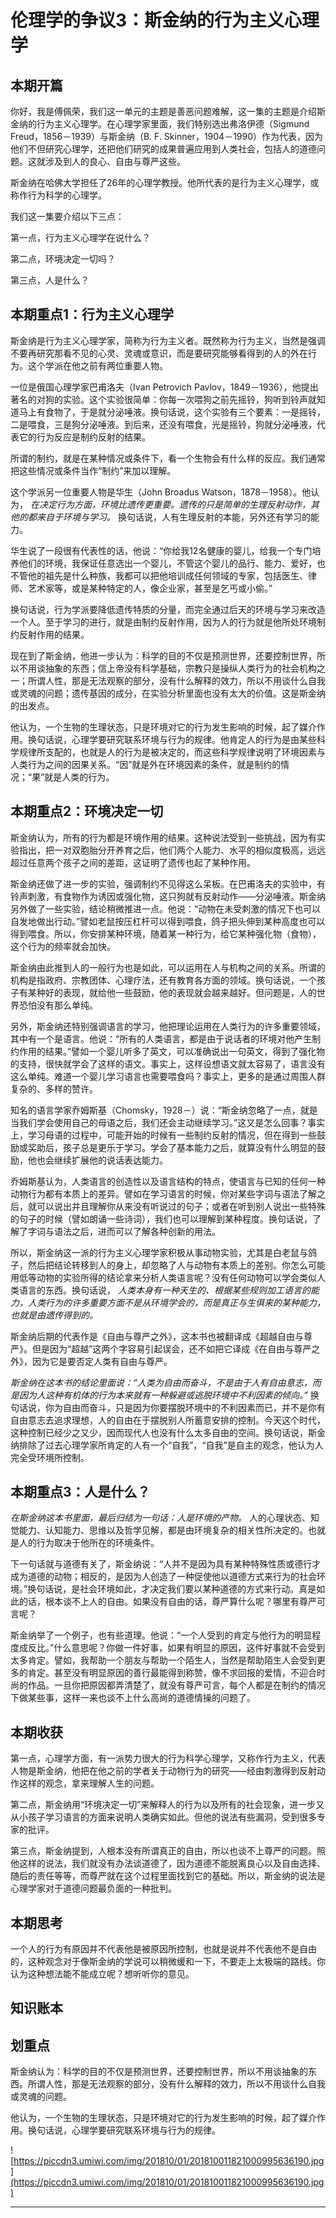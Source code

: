 # 伦理学的争议3：斯金纳的行为主义心理学

## 本期开篇

你好，我是傅佩荣，我们这一单元的主题是善恶问题难解，这一集的主题是介绍斯金纳的行为主义心理学。在心理学家里面，我们特别选出弗洛伊德（Sigmund Freud，1856－1939）与斯金纳（B. F. Skinner，1904－1990）作为代表，因为他们不但研究心理学，还把他们研究的成果普遍应用到人类社会，包括人的道德问题。这就涉及到人的良心、自由与尊严这些。

斯金纳在哈佛大学担任了26年的心理学教授。他所代表的是行为主义心理学，或称作行为科学的心理学。

我们这一集要介绍以下三点：

第一点，行为主义心理学在说什么？

第二点，环境决定一切吗？

第三点，人是什么？

## 本期重点1：行为主义心理学

斯金纳是行为主义心理学家，简称为行为主义者。既然称为行为主义，当然是强调不要再研究那看不见的心灵、灵魂或意识，而是要研究能够看得到的人的外在行为。这个学派在他之前有两位重要人物。

一位是俄国心理学家巴甫洛夫（Ivan Petrovich Pavlov，1849－1936），他提出著名的对狗的实验。这个实验很简单：你每一次喂狗之前先摇铃，狗听到铃声就知道马上有食物了，于是就分泌唾液。换句话说，这个实验有三个要素：一是摇铃，二是喂食，三是狗分泌唾液。到后来，还没有喂食，光是摇铃，狗就分泌唾液，代表它的行为反应是制约反射的结果。

所谓的制约，就是在某种情况或条件下，看一个生物会有什么样的反应。我们通常把这些情况或条件当作“制约”来加以理解。

这个学派另一位重要人物是华生（John Broadus Watson，1878－1958）。他认为， *在决定行为方面，环境比遗传更重要。遗传的只是简单的生理反射动作，其他的都来自于环境与学习。* 换句话说，人有生理反射的本能，另外还有学习的能力。

华生说了一段很有代表性的话，他说：“你给我12名健康的婴儿，给我一个专门培养他们的环境，我保证任意选出一个婴儿，不管这个婴儿的品行、能力、爱好，也不管他的祖先是什么种族，我都可以把他培训成任何领域的专家，包括医生、律师、艺术家等，或是某种特定的人，像企业家，甚至是乞丐或小偷。”

换句话说，行为学派要降低遗传特质的分量，而完全通过后天的环境与学习来改造一个人。至于学习的进行，就是由制约反射作用，因为人的行为就是他所处环境制约反射作用的结果。

现在到了斯金纳，他进一步认为：科学的目的不仅是预测世界，还要控制世界，所以不用谈抽象的东西；信上帝没有科学基础，宗教只是操纵人类行为的社会机构之一；所谓人性，那是无法观察的部分，没有什么解释的效力，所以不用谈什么自我或灵魂的问题；遗传基因的成分，在实验分析里面也没有太大的价值。这是斯金纳的出发点。

他认为，一个生物的生理状态，只是环境对它的行为发生影响的时候，起了媒介作用。换句话说，心理学要研究联系环境与行为的规律。他肯定人的行为是由某些科学规律所支配的，也就是人的行为是被决定的，而这些科学规律说明了环境因素与人类行为之间的因果关系。“因”就是外在环境因素的条件，就是制约的情况；“果”就是人类的行为。 

## 本期重点2：环境决定一切

斯金纳认为，所有的行为都是环境作用的结果。这种说法受到一些挑战，因为有实验指出，把一对双胞胎分开养育之后，他们两个人能力、水平的相似度极高，远远超过任意两个孩子之间的差距，这证明了遗传也起了某种作用。

斯金纳还做了进一步的实验，强调制约不见得这么呆板。在巴甫洛夫的实验中，有铃声刺激，有食物作为诱因或强化物，这只狗就有反射动作——分泌唾液。斯金纳另外做了一些实验，结论稍微推进一点。他说：“动物在未受刺激的情况下也可以自发地做出行动。”譬如老鼠按压杠杆可以得到喂食，鸽子把头伸到某种高度也可以得到喂食。所以，你安排某种环境，随着某一种行为，给它某种强化物（食物），这个行为的频率就会加快。

斯金纳由此推到人的一般行为也是如此，可以运用在人与机构之间的关系。所谓的机构是指政府、宗教团体、心理疗法，还有教育各方面的领域。换句话说，一个孩子有某种好的表现，就给他一些鼓励，他的表现就会越来越好。但问题是，人的世界恐怕没有那么单纯。

另外，斯金纳还特别强调语言的学习，他把理论运用在人类行为的许多重要领域，其中有一个是语言。他说：“所有的人类语言，都是由于说话者的环境对他产生制约作用的结果。”譬如一个婴儿听多了英文，可以准确说出一句英文，得到了强化物的支持，很快就学会了这样的语文。事实上，这样设想语文就太容易了，语言没有这么单纯。难道一个婴儿学习语言也需要喂食吗？事实上，更多的是通过周围人群复杂的、多样的赞许。

知名的语言学家乔姆斯基（Chomsky，1928－）说：“斯金纳忽略了一点，就是当我们学会使用自己的母语之后，我们还会主动继续学习。”这又是怎么回事？事实上，学习母语的过程中，可能开始的时候有一些制约反射的情况，但在得到一些鼓励或奖助后，孩子总是更乐于学习。学会了基本能力之后，就算没有什么明显的鼓励，他也会继续扩展他的说话表达能力。

乔姆斯基认为，人类语言的创造性以及语言结构的特点，使语言与已知的任何一种动物行为都有本质上的差异。譬如在学习语言的时候，你对某些字词与语法了解之后，就可以说出并且理解你从来没有听说过的句子；或者在听到别人说出一些特殊的句子的时候（譬如朗诵一些诗词），我们也可以理解到某种程度。换句话说，了解了字词与语法之后，进而可以了解各种创新的用法。

所以，斯金纳这一派的行为主义心理学家积极从事动物实验，尤其是白老鼠与鸽子，然后把结论转移到人的身上，却忽略了人与动物有本质上的差别。你怎么可能用低等动物的实验所得的结论拿来分析人类语言呢？没有任何动物可以学会类似人类语言的东西。换句话说， *人类本身有一种天生的、根据某些规则加工语言的能力，人类行为的许多重要方面不是从环境学会的，而是真正与生俱来的某种能力，也就是由遗传得到的。*

斯金纳后期的代表作是《自由与尊严之外》，这本书也被翻译成《超越自由与尊严》。但是因为“超越”这两个字容易引起误会，还不如把它译成《在自由与尊严之外》，因为它是要否定人类有自由与尊严。

 *斯金纳在这本书的结论里面说：“人类为自由而奋斗，不是由于人有自由意志，而是因为人这种有机体的行为本来就有一种躲避或逃脱环境中不利因素的倾向。”* 换句话说，你为自由而奋斗，只是因为你要摆脱环境中的不利因素而已，并不是你有自由意志去追求理想，人的自由在于摆脱别人所蓄意安排的控制。今天这个时代，这种控制已经少之又少，因而现代人也没有什么太多自由的空间。换句话说，斯金纳排除了过去心理学家所肯定的人有一个“自我”，“自我”是自主的观念，他认为人完全受环境所控制。

## 本期重点3：人是什么？

 *在斯金纳这本书里面，最后归结为一句话：人是环境的产物。* 人的心理状态、知觉能力、认知能力、思维以及哲学见解，都是由环境复杂的相关性所决定的。也就是人的行为取决于他所在的环境条件。

下一句话就与道德有关了，斯金纳说：“人并不是因为具有某种特殊性质或德行才成为道德的动物；相反的，是因为人创造了一种促使他以道德方式来行为的社会环境。”换句话说，是社会环境如此，才决定我们要以某种道德的方式来行动。真是如此的话，根本谈不上人的自由。如果没有自由的话，尊严算什么呢？哪里有尊严可言呢？

斯金纳举了一个例子，也有些道理。他说：“一个人受到的肯定与他行为的明显程度成反比。”什么意思呢？你做一件好事，如果有明显的原因，这件好事就不会受到太多肯定。譬如，我帮助一个朋友与帮助一个陌生人，当然是帮助陌生人会受到更多的肯定。甚至没有明显原因的善行最能得到称赞，像不求回报的爱情，不迎合时尚的作品。一旦你把原因都弄清楚了，就没有尊严可言，每个人都是在制约的情况下做某些事，这样一来也谈不上什么高尚的道德情操的问题了。

## 本期收获

第一点，心理学方面，有一派势力很大的行为科学心理学，又称作行为主义，代表人物是斯金纳，他把在他之前的学者关于动物行为的研究——经由刺激得到反射动作这样的观念，拿来理解人生的问题。

第二点，斯金纳用“环境决定一切”来解释人的行为以及所有的社会现象，进一步又从小孩子学习语言的方面来说明人类确实如此。但他的说法有些漏洞，受到很多专家的批评。

第三点，斯金纳提到，人根本没有所谓真正的自由，所以也谈不上尊严的问题。照他这样的说法，我们就没有办法谈道德了，因为道德不能脱离良心以及自由选择、随后的责任等等，而尊严就在这个过程里面找到它的基础。所以，斯金纳的说法是心理学家对于道德问题最负面的一种批判。

## 本期思考

一个人的行为有原因并不代表他是被原因所控制，也就是说并不代表他不是自由的，这种观念对于像斯金纳的学说可以稍微缓和一下，不要走上太极端的路线。你认为这种想法能不能成立呢？想听听你的意见。

## 知识账本

## 划重点

斯金纳认为：科学的目的不仅是预测世界，还要控制世界，所以不用谈抽象的东西。所谓人性，那是无法观察的部分，没有什么解释的效力，所以不用谈什么自我或灵魂的问题。

他认为，一个生物的生理状态，只是环境对它的行为发生影响的时候，起了媒介作用。换句话说，心理学要研究联系环境与行为的规律。

![https://piccdn3.umiwi.com/img/201810/01/201810011821000995636190.jpg](https://piccdn3.umiwi.com/img/201810/01/201810011821000995636190.jpg)

---
